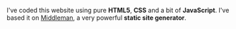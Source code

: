 I've coded this website using pure **HTML5**, **CSS** and a bit of **JavaScript**.
I've based it on [Middleman](http://middlemanapp.com/), a very powerful **static site generator**.